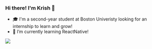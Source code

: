 ### Hi there! I'm Krish 👋

 - 🎓 I'm a second-year student at Boston Univeristy looking for an internship to learn and grow!
 - 🌱 I’m currently learning ReactNative!


<img src="https://camo.githubusercontent.com/53b1a4c3005e1be7962d60a214d490221e3c5c976489ba1a13834d017b04d0b1/68747470733a2f2f6769746875622d726561646d652d73746174732e76657263656c2e6170702f6170693f757365726e616d653d616e7572616768617a7261">

